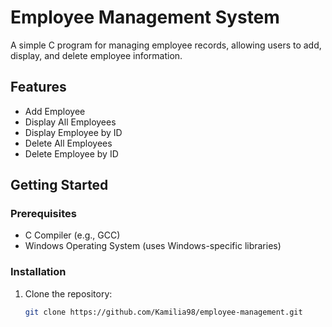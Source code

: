 # Employee Management System

A simple C program for managing employee records, allowing users to add, display, and delete employee information.

## Features
- Add Employee
- Display All Employees
- Display Employee by ID
- Delete All Employees
- Delete Employee by ID

## Getting Started

### Prerequisites
- C Compiler (e.g., GCC)
- Windows Operating System (uses Windows-specific libraries)

### Installation
1. Clone the repository:
   ```bash
   git clone https://github.com/Kamilia98/employee-management.git
